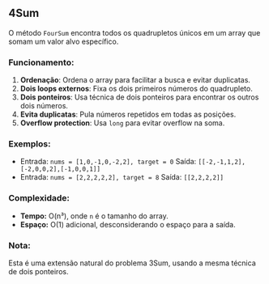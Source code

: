 ## 4Sum

O método `FourSum` encontra todos os quadrupletos únicos em um array que somam um valor alvo específico.

### Funcionamento:

1. **Ordenação**: Ordena o array para facilitar a busca e evitar duplicatas.
2. **Dois loops externos**: Fixa os dois primeiros números do quadrupleto.
3. **Dois ponteiros**: Usa técnica de dois ponteiros para encontrar os outros dois números.
4. **Evita duplicatas**: Pula números repetidos em todas as posições.
5. **Overflow protection**: Usa `long` para evitar overflow na soma.

### Exemplos:

- Entrada: `nums = [1,0,-1,0,-2,2], target = 0`
  Saída: `[[-2,-1,1,2],[-2,0,0,2],[-1,0,0,1]]`
- Entrada: `nums = [2,2,2,2,2], target = 8`
  Saída: `[[2,2,2,2]]`

### Complexidade:

- **Tempo:** O(n³), onde `n` é o tamanho do array.
- **Espaço:** O(1) adicional, desconsiderando o espaço para a saída.

### Nota:

Esta é uma extensão natural do problema 3Sum, usando a mesma técnica de dois ponteiros.
